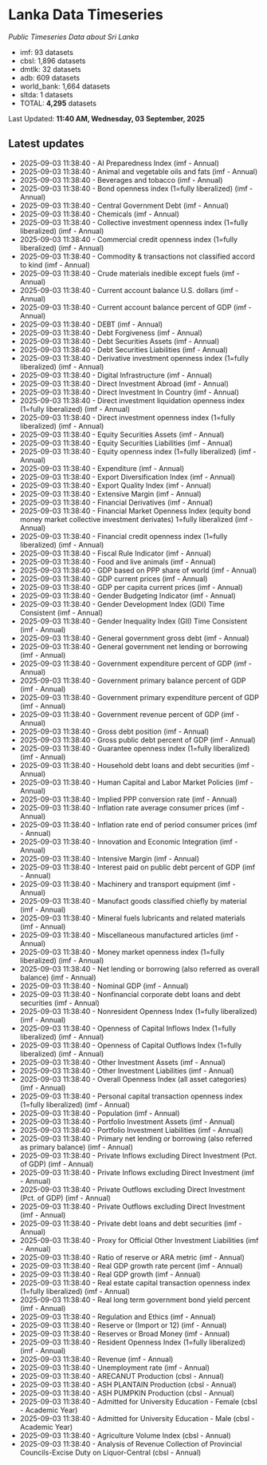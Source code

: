 # Lanka Data Timeseries
*Public Timeseries Data about Sri Lanka*

* imf: 93 datasets
* cbsl: 1,896 datasets
* dmtlk: 32 datasets
* adb: 609 datasets
* world_bank: 1,664 datasets
* sltda: 1 datasets
* TOTAL: **4,295** datasets

Last Updated: **11:40 AM, Wednesday, 03 September, 2025**

## Latest updates

* 2025-09-03 11:38:40 - AI Preparedness Index (imf - Annual)
* 2025-09-03 11:38:40 - Animal and vegetable oils and fats (imf - Annual)
* 2025-09-03 11:38:40 - Beverages and tobacco (imf - Annual)
* 2025-09-03 11:38:40 - Bond openness index (1=fully liberalized) (imf - Annual)
* 2025-09-03 11:38:40 - Central Government Debt (imf - Annual)
* 2025-09-03 11:38:40 - Chemicals (imf - Annual)
* 2025-09-03 11:38:40 - Collective investment openness index (1=fully liberalized) (imf - Annual)
* 2025-09-03 11:38:40 - Commercial credit openness index (1=fully liberalized) (imf - Annual)
* 2025-09-03 11:38:40 - Commodity & transactions not classified accord to kind (imf - Annual)
* 2025-09-03 11:38:40 - Crude materials inedible except fuels (imf - Annual)
* 2025-09-03 11:38:40 - Current account balance U.S. dollars (imf - Annual)
* 2025-09-03 11:38:40 - Current account balance percent of GDP (imf - Annual)
* 2025-09-03 11:38:40 - DEBT (imf - Annual)
* 2025-09-03 11:38:40 - Debt Forgiveness (imf - Annual)
* 2025-09-03 11:38:40 - Debt Securities Assets (imf - Annual)
* 2025-09-03 11:38:40 - Debt Securities Liabilities (imf - Annual)
* 2025-09-03 11:38:40 - Derivative investment openness index (1=fully liberalized) (imf - Annual)
* 2025-09-03 11:38:40 - Digital Infrastructure (imf - Annual)
* 2025-09-03 11:38:40 - Direct Investment Abroad (imf - Annual)
* 2025-09-03 11:38:40 - Direct Investment In Country (imf - Annual)
* 2025-09-03 11:38:40 - Direct investment liquidation openness index (1=fully liberalized) (imf - Annual)
* 2025-09-03 11:38:40 - Direct investment openness index (1=fully liberalized) (imf - Annual)
* 2025-09-03 11:38:40 - Equity Securities Assets (imf - Annual)
* 2025-09-03 11:38:40 - Equity Securities Liabilities (imf - Annual)
* 2025-09-03 11:38:40 - Equity openness index (1=fully liberalized) (imf - Annual)
* 2025-09-03 11:38:40 - Expenditure (imf - Annual)
* 2025-09-03 11:38:40 - Export Diversification Index (imf - Annual)
* 2025-09-03 11:38:40 - Export Quality Index (imf - Annual)
* 2025-09-03 11:38:40 - Extensive Margin (imf - Annual)
* 2025-09-03 11:38:40 - Financial Derivatives (imf - Annual)
* 2025-09-03 11:38:40 - Financial Market Openness Index (equity bond money market collective investment derivates) 1=fully liberalized (imf - Annual)
* 2025-09-03 11:38:40 - Financial credit openness index (1=fully liberalized) (imf - Annual)
* 2025-09-03 11:38:40 - Fiscal Rule Indicator (imf - Annual)
* 2025-09-03 11:38:40 - Food and live animals (imf - Annual)
* 2025-09-03 11:38:40 - GDP based on PPP share of world (imf - Annual)
* 2025-09-03 11:38:40 - GDP current prices (imf - Annual)
* 2025-09-03 11:38:40 - GDP per capita current prices (imf - Annual)
* 2025-09-03 11:38:40 - Gender Budgeting Indicator (imf - Annual)
* 2025-09-03 11:38:40 - Gender Development Index (GDI) Time Consistent (imf - Annual)
* 2025-09-03 11:38:40 - Gender Inequality Index (GII) Time Consistent (imf - Annual)
* 2025-09-03 11:38:40 - General government gross debt (imf - Annual)
* 2025-09-03 11:38:40 - General government net lending or borrowing (imf - Annual)
* 2025-09-03 11:38:40 - Government expenditure percent of GDP (imf - Annual)
* 2025-09-03 11:38:40 - Government primary balance percent of GDP (imf - Annual)
* 2025-09-03 11:38:40 - Government primary expenditure percent of GDP (imf - Annual)
* 2025-09-03 11:38:40 - Government revenue percent of GDP (imf - Annual)
* 2025-09-03 11:38:40 - Gross debt position (imf - Annual)
* 2025-09-03 11:38:40 - Gross public debt percent of GDP (imf - Annual)
* 2025-09-03 11:38:40 - Guarantee openness index (1=fully liberalized) (imf - Annual)
* 2025-09-03 11:38:40 - Household debt loans and debt securities (imf - Annual)
* 2025-09-03 11:38:40 - Human Capital and Labor Market Policies (imf - Annual)
* 2025-09-03 11:38:40 - Implied PPP conversion rate (imf - Annual)
* 2025-09-03 11:38:40 - Inflation rate average consumer prices (imf - Annual)
* 2025-09-03 11:38:40 - Inflation rate end of period consumer prices (imf - Annual)
* 2025-09-03 11:38:40 - Innovation and Economic Integration (imf - Annual)
* 2025-09-03 11:38:40 - Intensive Margin (imf - Annual)
* 2025-09-03 11:38:40 - Interest paid on public debt percent of GDP (imf - Annual)
* 2025-09-03 11:38:40 - Machinery and transport equipment (imf - Annual)
* 2025-09-03 11:38:40 - Manufact goods classified chiefly by material (imf - Annual)
* 2025-09-03 11:38:40 - Mineral fuels lubricants and related materials (imf - Annual)
* 2025-09-03 11:38:40 - Miscellaneous manufactured articles (imf - Annual)
* 2025-09-03 11:38:40 - Money market openness index (1=fully liberalized) (imf - Annual)
* 2025-09-03 11:38:40 - Net lending or borrowing (also referred as overall balance) (imf - Annual)
* 2025-09-03 11:38:40 - Nominal GDP (imf - Annual)
* 2025-09-03 11:38:40 - Nonfinancial corporate debt loans and debt securities (imf - Annual)
* 2025-09-03 11:38:40 - Nonresident Openness Index (1=fully liberalized) (imf - Annual)
* 2025-09-03 11:38:40 - Openness of Capital Inflows Index (1=fully liberalized) (imf - Annual)
* 2025-09-03 11:38:40 - Openness of Capital Outflows Index (1=fully liberalized) (imf - Annual)
* 2025-09-03 11:38:40 - Other Investment Assets (imf - Annual)
* 2025-09-03 11:38:40 - Other Investment Liabilities (imf - Annual)
* 2025-09-03 11:38:40 - Overall Openness Index (all asset categories) (imf - Annual)
* 2025-09-03 11:38:40 - Personal capital transaction openness index (1=fully liberalized) (imf - Annual)
* 2025-09-03 11:38:40 - Population (imf - Annual)
* 2025-09-03 11:38:40 - Portfolio Investment Assets (imf - Annual)
* 2025-09-03 11:38:40 - Portfolio Investment Liabilities (imf - Annual)
* 2025-09-03 11:38:40 - Primary net lending or borrowing (also referred as primary balance) (imf - Annual)
* 2025-09-03 11:38:40 - Private Inflows excluding Direct Investment (Pct. of GDP) (imf - Annual)
* 2025-09-03 11:38:40 - Private Inflows excluding Direct Investment (imf - Annual)
* 2025-09-03 11:38:40 - Private Outflows excluding Direct Investment (Pct. of GDP) (imf - Annual)
* 2025-09-03 11:38:40 - Private Outflows excluding Direct Investment (imf - Annual)
* 2025-09-03 11:38:40 - Private debt loans and debt securities (imf - Annual)
* 2025-09-03 11:38:40 - Proxy for Official Other Investment Liabilities (imf - Annual)
* 2025-09-03 11:38:40 - Ratio of reserve or ARA metric (imf - Annual)
* 2025-09-03 11:38:40 - Real GDP growth rate percent (imf - Annual)
* 2025-09-03 11:38:40 - Real GDP growth (imf - Annual)
* 2025-09-03 11:38:40 - Real estate capital transaction openness index (1=fully liberalized) (imf - Annual)
* 2025-09-03 11:38:40 - Real long term government bond yield percent (imf - Annual)
* 2025-09-03 11:38:40 - Regulation and Ethics (imf - Annual)
* 2025-09-03 11:38:40 - Reserve or (Import or 12) (imf - Annual)
* 2025-09-03 11:38:40 - Reserves or Broad Money (imf - Annual)
* 2025-09-03 11:38:40 - Resident Openness Index (1=fully liberalized) (imf - Annual)
* 2025-09-03 11:38:40 - Revenue (imf - Annual)
* 2025-09-03 11:38:40 - Unemployment rate (imf - Annual)
* 2025-09-03 11:38:40 - ARECANUT Production (cbsl - Annual)
* 2025-09-03 11:38:40 - ASH PLANTAIN Production (cbsl - Annual)
* 2025-09-03 11:38:40 - ASH PUMPKIN Production (cbsl - Annual)
* 2025-09-03 11:38:40 - Admitted for University Education - Female (cbsl - Academic Year)
* 2025-09-03 11:38:40 - Admitted for University Education - Male (cbsl - Academic Year)
* 2025-09-03 11:38:40 - Agriculture Volume Index (cbsl - Annual)
* 2025-09-03 11:38:40 - Analysis of Revenue Collection of Provincial Councils-Excise Duty on Liquor-Central (cbsl - Annual)
